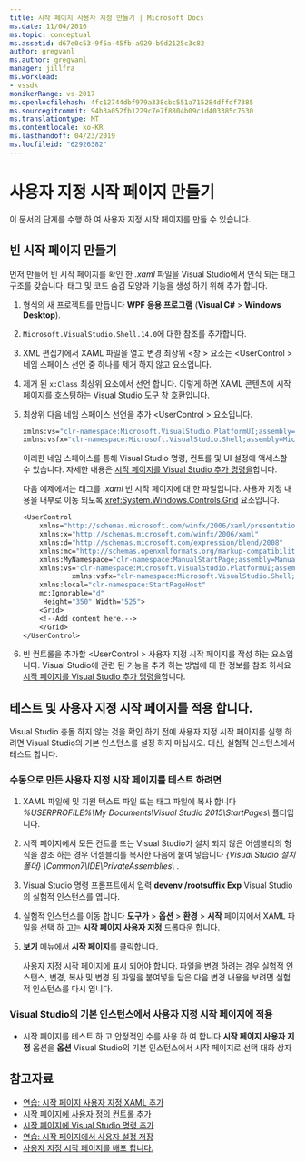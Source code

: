 ```yaml
---
title: 시작 페이지 사용자 지정 만들기 | Microsoft Docs
ms.date: 11/04/2016
ms.topic: conceptual
ms.assetid: d67e0c53-9f5a-45fb-a929-b9d2125c3c82
author: gregvanl
ms.author: gregvanl
manager: jillfra
ms.workload:
- vssdk
monikerRange: vs-2017
ms.openlocfilehash: 4fc12744dbf979a338cbc551a715284dffdf7385
ms.sourcegitcommit: 94b3a052fb1229c7e7f8804b09c1d403385c7630
ms.translationtype: MT
ms.contentlocale: ko-KR
ms.lasthandoff: 04/23/2019
ms.locfileid: "62926382"
---
```

# <a name="creating-a-custom-start-page"></a>사용자 지정 시작 페이지 만들기

이 문서의 단계를 수행 하 여 사용자 지정 시작 페이지를 만들 수 있습니다.

## <a name="create-a-blank-start-page"></a>빈 시작 페이지 만들기

먼저 만들어 빈 시작 페이지를 확인 한 *.xaml* 파일을 Visual Studio에서 인식 되는 태그 구조를 갖습니다. 태그 및 코드 숨김 모양과 기능을 생성 하기 위해 추가 합니다.

1. 형식의 새 프로젝트를 만듭니다 **WPF 응용 프로그램** (**Visual C#** > **Windows Desktop**).

2. `Microsoft.VisualStudio.Shell.14.0`에 대한 참조를 추가합니다.

3. XML 편집기에서 XAML 파일을 열고 변경 최상위 \<창 > 요소는 \<UserControl > 네임 스페이스 선언 중 하나를 제거 하지 않고 요소입니다.

4. 제거 된 `x:Class` 최상위 요소에서 선언 합니다. 이렇게 하면 XAML 콘텐츠에 시작 페이지를 호스팅하는 Visual Studio 도구 창 호환입니다.

5. 최상위 다음 네임 스페이스 선언을 추가 \<UserControl > 요소입니다.

    ```vb
    xmlns:vs="clr-namespace:Microsoft.VisualStudio.PlatformUI;assembly=Microsoft.VisualStudio.Shell.14.0"
    xmlns:vsfx="clr-namespace:Microsoft.VisualStudio.Shell;assembly=Microsoft.VisualStudio.Shell.14.0"
    ```

     이러한 네임 스페이스를 통해 Visual Studio 명령, 컨트롤 및 UI 설정에 액세스할 수 있습니다. 자세한 내용은 [시작 페이지를 Visual Studio 추가 명령을](../extensibility/adding-visual-studio-commands-to-a-start-page.md)합니다.

     다음 예제에서는 태그를 *.xaml* 빈 시작 페이지에 대 한 파일입니다. 사용자 지정 내용을 내부로 이동 되도록 <xref:System.Windows.Controls.Grid> 요소입니다.

    ```vb
    <UserControl
        xmlns="http://schemas.microsoft.com/winfx/2006/xaml/presentation"
        xmlns:x="http://schemas.microsoft.com/winfx/2006/xaml"
        xmlns:d="http://schemas.microsoft.com/expression/blend/2008"
        xmlns:mc="http://schemas.openxmlformats.org/markup-compatibility/2006"
        xmlns:MyNamespace="clr-namespace:ManualStartPage;assembly=ManualStartPage"
        xmlns:vs="clr-namespace:Microsoft.VisualStudio.PlatformUI;assembly=Microsoft.VisualStudio.Shell.14.0"
                xmlns:vsfx="clr-namespace:Microsoft.VisualStudio.Shell;assembly=Microsoft.VisualStudio.Shell.14.0"
        xmlns:local="clr-namespace:StartPageHost"
        mc:Ignorable="d"
         Height="350" Width="525">
        <Grid>
        <!--Add content here.-->
        </Grid>
    </UserControl>
    ```

6. 빈 컨트롤을 추가할 \<UserControl > 사용자 지정 시작 페이지를 작성 하는 요소입니다. Visual Studio에 관련 된 기능을 추가 하는 방법에 대 한 정보를 참조 하세요 [시작 페이지를 Visual Studio 추가 명령을](../extensibility/adding-visual-studio-commands-to-a-start-page.md)합니다.

## <a name="test-and-apply-the-custom-start-page"></a>테스트 및 사용자 지정 시작 페이지를 적용 합니다.

Visual Studio 충돌 하지 않는 것을 확인 하기 전에 사용자 지정 시작 페이지를 실행 하려면 Visual Studio의 기본 인스턴스를 설정 하지 마십시오. 대신, 실험적 인스턴스에서 테스트 합니다.

### <a name="to-test-a-manually-created-custom-start-page"></a>수동으로 만든 사용자 지정 시작 페이지를 테스트 하려면

1. XAML 파일에 및 지원 텍스트 파일 또는 태그 파일에 복사 합니다 *%USERPROFILE%\My Documents\Visual Studio 2015\StartPages\\*  폴더입니다.

2. 시작 페이지에서 모든 컨트롤 또는 Visual Studio가 설치 되지 않은 어셈블리의 형식을 참조 하는 경우 어셈블리를 복사한 다음에 붙여 넣습니다 *{Visual Studio 설치 폴더} \Common7\IDE\PrivateAssemblies\\* .

3. Visual Studio 명령 프롬프트에서 입력 **devenv /rootsuffix Exp** Visual Studio의 실험적 인스턴스를 엽니다.

4. 실험적 인스턴스를 이동 합니다 **도구가** > **옵션** > **환경** > **시작** 페이지에서 XAML 파일을 선택 하 고는 **시작 페이지 사용자 지정** 드롭다운 합니다.

5. **보기** 메뉴에서 **시작 페이지**를 클릭합니다.

     사용자 지정 시작 페이지에 표시 되어야 합니다. 파일을 변경 하려는 경우 실험적 인스턴스, 변경, 복사 및 변경 된 파일을 붙여넣을 닫은 다음 변경 내용을 보려면 실험적 인스턴스를 다시 엽니다.

### <a name="to-apply-the-custom-start-page-in-the-primary-instance-of-visual-studio"></a>Visual Studio의 기본 인스턴스에서 사용자 지정 시작 페이지에 적용

- 시작 페이지를 테스트 하 고 안정적인 수를 사용 하 여 합니다 **시작 페이지 사용자 지정** 옵션을 **옵션** Visual Studio의 기본 인스턴스에서 시작 페이지로 선택 대화 상자

## <a name="see-also"></a>참고자료

- [연습: 시작 페이지 사용자 지정 XAML 추가](../extensibility/walkthrough-adding-custom-xaml-to-the-start-page.md)
- [시작 페이지에 사용자 정의 컨트롤 추가](../extensibility/adding-user-control-to-the-start-page.md)
- [시작 페이지에 Visual Studio 명령 추가](../extensibility/adding-visual-studio-commands-to-a-start-page.md)
- [연습: 시작 페이지에서 사용자 설정 저장](../extensibility/walkthrough-saving-user-settings-on-a-start-page.md)
- [사용자 지정 시작 페이지를 배포 합니다.](../extensibility/deploying-custom-start-pages.md)